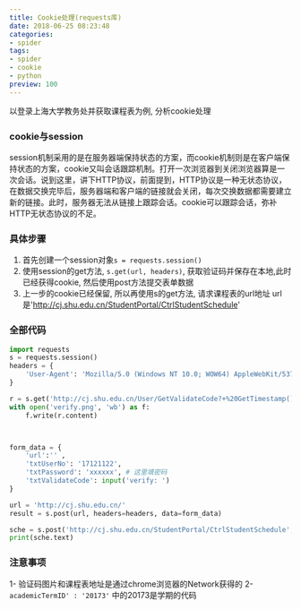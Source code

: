 ```yaml
---
title: Cookie处理(requests库)
date: 2018-06-25 08:23:48
categories:
- spider
tags:
- spider
- cookie
- python
preview: 100
---
```




以登录上海大学教务处并获取课程表为例, 分析cookie处理
### cookie与session
session机制采用的是在服务器端保持状态的方案，而cookie机制则是在客户端保持状态的方案，cookie又叫会话跟踪机制。打开一次浏览器到关闭浏览器算是一次会话。说到这里，讲下HTTP协议，前面提到，HTTP协议是一种无状态协议，在数据交换完毕后，服务器端和客户端的链接就会关闭，每次交换数据都需要建立新的链接。此时，服务器无法从链接上跟踪会话。cookie可以跟踪会话，弥补HTTP无状态协议的不足。
<!-- more -->
### 具体步骤
1. 首先创建一个session对象`s = requests.session()`
2. 使用session的get方法, `s.get(url, headers)`, 获取验证码并保存在本地,此时已经获得cookie, 然后使用post方法提交表单数据
3. 上一步的cookie已经保留, 所以再使用s的get方法, 请求课程表的url地址
url是'http://cj.shu.edu.cn/StudentPortal/CtrlStudentSchedule'

### 全部代码
```python
import requests
s = requests.session()
headers = {
    'User-Agent': 'Mozilla/5.0 (Windows NT 10.0; WOW64) AppleWebKit/537.36 (KHTML, like Gecko) Chrome/64.0.3282.168 Safari/537.36'
}

r = s.get('http://cj.shu.edu.cn/User/GetValidateCode?+%20GetTimestamp()', headers=headers)
with open('verify.png', 'wb') as f:
    f.write(r.content)



form_data = {
    'url':'' ,
    'txtUserNo': '17121122',
    'txtPassword': 'xxxxxx', # 这里填密码
    'txtValidateCode': input('verify: ')
}

url = 'http://cj.shu.edu.cn/'
result = s.post(url, headers=headers, data=form_data)

sche = s.post('http://cj.shu.edu.cn/StudentPortal/CtrlStudentSchedule', headers=headers, data={'academicTermID' : '20173'})
print(sche.text)
```

### 注意事项
1- 验证码图片和课程表地址是通过chrome浏览器的Network获得的
2- `academicTermID' : '20173'` 中的20173是学期的代码
